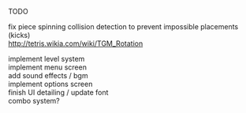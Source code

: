 TODO  
  
fix piece spinning collision detection to prevent impossible placements (kicks)  
http://tetris.wikia.com/wiki/TGM_Rotation  

implement level system  
implement menu screen  
add sound effects / bgm  
implement options screen  
finish UI detailing / update font  
combo system?  
